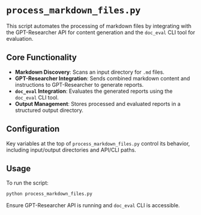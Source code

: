 # `process_markdown_files.py`

This script automates the processing of markdown files by integrating with the GPT-Researcher API for content generation and the `doc_eval` CLI tool for evaluation.

## Core Functionality

*   **Markdown Discovery**: Scans an input directory for `.md` files.
*   **GPT-Researcher Integration**: Sends combined markdown content and instructions to GPT-Researcher to generate reports.
*   **`doc_eval` Integration**: Evaluates the generated reports using the `doc_eval` CLI tool.
*   **Output Management**: Stores processed and evaluated reports in a structured output directory.

## Configuration

Key variables at the top of `process_markdown_files.py` control its behavior, including input/output directories and API/CLI paths.

## Usage

To run the script:

```bash
python process_markdown_files.py
```

Ensure GPT-Researcher API is running and `doc_eval` CLI is accessible.